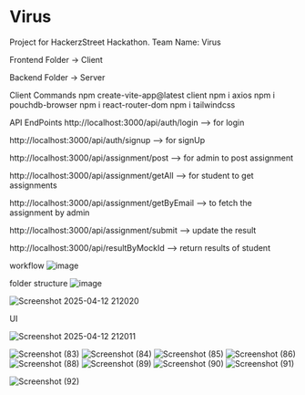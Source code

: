 # Virus
Project for HackerzStreet Hackathon. Team Name: Virus

Frontend Folder -> Client

Backend Folder -> Server

Client Commands
npm create-vite-app@latest client
npm i axios
npm i pouchdb-browser
npm i react-router-dom
npm i tailwindcss

API EndPoints
http://localhost:3000/api/auth/login --> for login

http://localhost:3000/api/auth/signup --> for signUp

http://localhost:3000/api/assignment/post --> for admin to post assignment

http://localhost:3000/api/assignment/getAll --> for student to get assignments

http://localhost:3000/api/assignment/getByEmail --> to fetch the assignment by admin

http://localhost:3000/api/assignment/submit --> update the result

http://localhost:3000/api/resultByMockId --> return results of student

workflow 
![image](https://github.com/user-attachments/assets/6930f8c5-3ed8-451d-a867-270d038e8699)

folder structure
![image](https://github.com/user-attachments/assets/9c9a3e94-0389-4f8d-bd47-bbf8af8ce0c5)

![Screenshot 2025-04-12 212020](https://github.com/user-attachments/assets/0271be8e-c734-4dbf-8ab5-cf2844ae29e5)

UI

![Screenshot 2025-04-12 212011](https://github.com/user-attachments/assets/b4cee925-a337-4fc1-975a-b4be1a138a3f)

![Screenshot (83)](https://github.com/user-attachments/assets/51bb817e-84c6-4aeb-b98a-6252f6a9c406)
![Screenshot (84)](https://github.com/user-attachments/assets/878d69b0-2787-44d5-9702-72bb1859804c)
![Screenshot (85)](https://github.com/user-attachments/assets/a5cf6edc-a688-492d-9ff0-66dfab86859d)
![Screenshot (86)](https://github.com/user-attachments/assets/ac59fca8-6023-44f4-b35b-927c651c56bf)
![Screenshot (88)](https://github.com/user-attachments/assets/22b27cea-603a-4751-a8da-1fa692120e6e)
![Screenshot (89)](https://github.com/user-attachments/assets/58e32146-32f1-4aca-81ca-ce4e09e96295)
![Screenshot (90)](https://github.com/user-attachments/assets/b5a34a4a-e06b-4bd9-91b3-1a3953430b29)
![Screenshot (91)](https://github.com/user-attachments/assets/3eff9ac3-eb10-4002-8928-8daf352e8e0f)

![Screenshot (92)](https://github.com/user-attachments/assets/c5a702f1-8268-483d-876a-92d837bfb80a)


